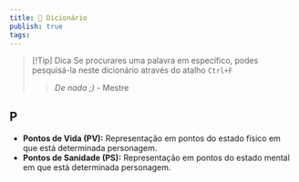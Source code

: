 ```yaml
---
title: 📖 Dicionário
publish: true
tags:
---
```

>[!Tip] Dica
>Se procurares uma palavra em específico, podes pesquisá-la neste dicionário através do atalho `Ctrl+F`
>> *De nada ;)* - Mestre

## P
- **Pontos de Vida (PV):** Representação em pontos do estado físico em que está determinada personagem.
- **Pontos de Sanidade (PS):** Representação em pontos do estado mental em que está determinada personagem.